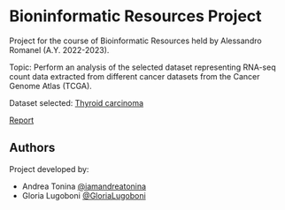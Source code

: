 # Bioninformatic Resources Project

Project for the course of Bioinformatic Resources held by Alessandro Romanel (A.Y. 2022-2023).

Topic: Perform an analysis of the selected dataset representing RNA-seq count data extracted from different cancer datasets from the Cancer Genome Atlas (TCGA).

Dataset selected: [Thyroid carcinoma](https://github.com/iamandreatonina/Binoformatic_resources/tree/main/file)

[Report](https://github.com/iamandreatonina/Binoformatic_resources/edit/main/README.md)

## Authors 

Project developed by:
 * Andrea Tonina [@iamandreatonina](https://github.com/iamandreatonina)
 * Gloria Lugoboni [@GloriaLugoboni](https://github.com/GloriaLugoboni)

